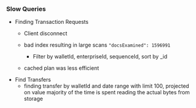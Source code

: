 
### Slow Queries
- Finding Transaction Requests
    - Client disconnect
    - bad index resulting in large scans `"docsExamined": 1596991`
        - Filter by walletId, enterpriseId, sequenceId, sort by _id

    - cached plan was less efficient
- Find Transfers
    - finding transfer by walletId and date range with limit 100, projected on value 
    majority of the time is spent reading the actual bytes from storage


